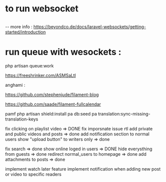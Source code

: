 # to run websocket
``` php artisan websockets:serve
```
-- more info : https://beyondco.de/docs/laravel-websockets/getting-started/introduction


# run queue with wesockets : 
php artisan queue:work


https://freeshrinker.com/ASMSaLtl



anghami :

https://github.com/stephenjude/filament-blog

https://github.com/saade/filament-fullcalendar

pamf
php artisan shield:install
pa db:seed
pa translation:sync-missing-translation-keys



fix clicking on playlist video => DONE
fix imporsnate issue rtl
add private and public videos and posts => done
add notification section to normal users
show "upload button" to writers only => done

fix search => done
show online loged in users => DONE
hide everysthing from guests => done
redirect normal_users to homepage => done
add attachments to posts => done

implement watch later feature
implement notification when adding new post or video to specific readers
